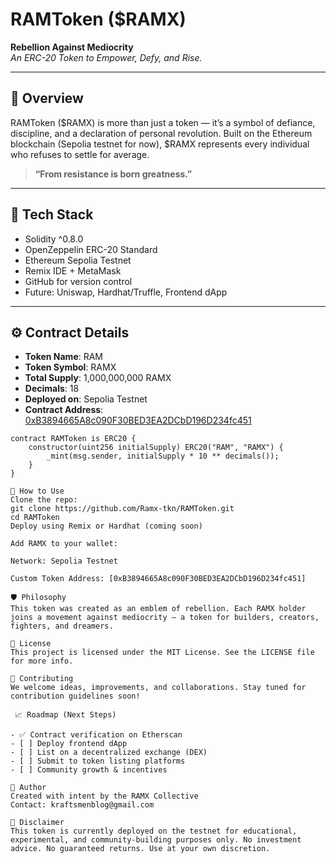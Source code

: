 # RAMToken ($RAMX)

**Rebellion Against Mediocrity**  
*An ERC-20 Token to Empower, Defy, and Rise.*

---

## 🦅 Overview

RAMToken ($RAMX) is more than just a token — it’s a symbol of defiance, discipline, and a declaration of personal revolution. Built on the Ethereum blockchain (Sepolia testnet for now), $RAMX represents every individual who refuses to settle for average.

> **“From resistance is born greatness.”**

---

## 🔧 Tech Stack

- Solidity ^0.8.0
- OpenZeppelin ERC-20 Standard
- Ethereum Sepolia Testnet
- Remix IDE + MetaMask
- GitHub for version control
- Future: Uniswap, Hardhat/Truffle, Frontend dApp

---

## ⚙️ Contract Details

- **Token Name**: RAM
- **Token Symbol**: RAMX
- **Total Supply**: 1,000,000,000 RAMX
- **Decimals**: 18
- **Deployed on**: Sepolia Testnet
- **Contract Address**: [0xB3894665A8c090F30BED3EA2DCbD196D234fc451](https://sepolia.etherscan.io/address/0xB3894665A8c090F30BED3EA2DCbD196D234fc451)

```solidity
contract RAMToken is ERC20 {
    constructor(uint256 initialSupply) ERC20("RAM", "RAMX") {
        _mint(msg.sender, initialSupply * 10 ** decimals());
    }
}

🚀 How to Use
Clone the repo:
git clone https://github.com/Ramx-tkn/RAMToken.git
cd RAMToken
Deploy using Remix or Hardhat (coming soon)

Add RAMX to your wallet:

Network: Sepolia Testnet

Custom Token Address: [0xB3894665A8c090F30BED3EA2DCbD196D234fc451]

🛡️ Philosophy
This token was created as an emblem of rebellion. Each RAMX holder joins a movement against mediocrity — a token for builders, creators, fighters, and dreamers.

📄 License
This project is licensed under the MIT License. See the LICENSE file for more info.

💬 Contributing
We welcome ideas, improvements, and collaborations. Stay tuned for contribution guidelines soon!

 📈 Roadmap (Next Steps)

- ✅ Contract verification on Etherscan  
- [ ] Deploy frontend dApp  
- [ ] List on a decentralized exchange (DEX)  
- [ ] Submit to token listing platforms  
- [ ] Community growth & incentives

🙌 Author
Created with intent by the RAMX Collective
Contact: kraftsmenblog@gmail.com

📌 Disclaimer
This token is currently deployed on the testnet for educational, experimental, and community-building purposes only. No investment advice. No guaranteed returns. Use at your own discretion.
